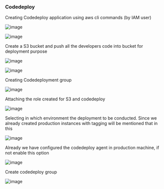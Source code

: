 ### Codedeploy

Creating Codedeploy application using aws cli commands (by IAM user)

  ![image](https://user-images.githubusercontent.com/119385929/211189306-f7ee7b09-3715-4704-a3a0-5f48233cd5a7.png)
  
  ![image](https://user-images.githubusercontent.com/119385929/211188763-fb5cc247-afa0-4878-9985-96dbb6864df7.png)

Create a S3 bucket and push all the developers code into bucket for deployment purpose

![image](https://user-images.githubusercontent.com/119385929/211189402-393d3f7f-6196-4edf-9644-5c311bf1ec49.png)

![image](https://user-images.githubusercontent.com/119385929/211189440-c56dfde3-930c-45ee-87ef-be324bc9115b.png)

Creating Codedeployment group

  ![image](https://user-images.githubusercontent.com/119385929/211188842-5f46646d-1014-4b42-9639-15f8aa2ab2bd.png)

Attaching the role created for S3 and codedeploy

  ![image](https://user-images.githubusercontent.com/119385929/211188896-e726bdd6-6bd2-4996-8363-cd6add9bc069.png)

Selecting in which environment the deployment to be conducted. Since we already created production instances with tagging will be mentioned that in this

  ![image](https://user-images.githubusercontent.com/119385929/211188951-2fce8a39-6231-495d-b8a8-8d219649ef14.png)

Already we have configured the codedeploy agent in production machine, if not enable this option

  ![image](https://user-images.githubusercontent.com/119385929/211189064-882bd118-c98a-453d-8b07-78efedc20885.png)

Create codedeploy group

  ![image](https://user-images.githubusercontent.com/119385929/211188799-d65cd4b2-f95c-4fc3-b518-346086cf86b2.png)

